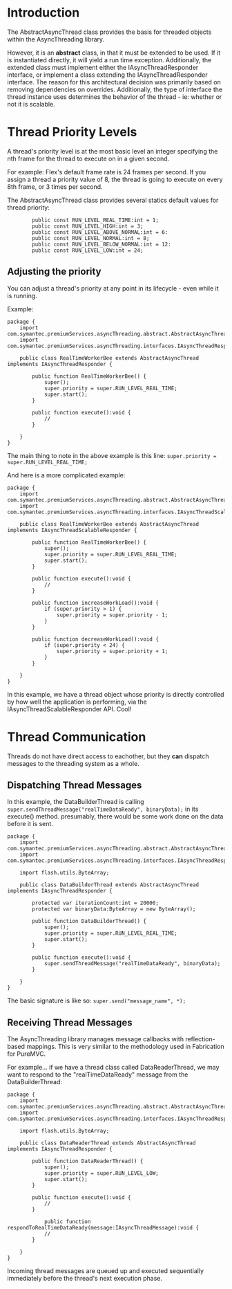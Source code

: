 # Introduction #

The AbstractAsyncThread class provides the basis for threaded objects within the AsyncThreading library.

However, it is an **abstract** class, in that it must be extended to be used. If it is instantiated directly, it will yield a run time exception. Additionally, the extended class must implement either the IAsyncThreadResponder interface, or implement a class extending the IAsyncThreadResponder interface. The reason for this architectural decision was primarily based on removing dependencies on overrides. Additionally, the type of interface the thread instance uses determines the behavior of the thread - ie: whether or not it is scalable.

# Thread Priority Levels #

A thread's priority level is at the most basic level an integer specifying the nth frame for the thread to execute on in a given second.

For example: Flex's default frame rate is 24 frames per second. If you assign a thread a priority value of 8, the thread is going to execute on every 8th frame, or 3 times per second.

The AbstractAsyncThread class provides several statics default values for thread priority:
```
		public const RUN_LEVEL_REAL_TIME:int = 1;
		public const RUN_LEVEL_HIGH:int = 3;
		public const RUN_LEVEL_ABOVE_NORMAL:int = 6:
		public const RUN_LEVEL_NORMAL:int = 8;
		public const RUN_LEVEL_BELOW_NORMAL:int = 12:
		public const RUN_LEVEL_LOW:int = 24;
```

## Adjusting the priority ##


You can adjust a thread's priority at any point in its lifecycle - even while it is running.

Example:

```
package {
	import com.symantec.premiumServices.asyncThreading.abstract.AbstractAsyncThread;
	import com.symantec.premiumServices.asyncThreading.interfaces.IAsyncThreadResponder;
	
	public class RealTimeWorkerBee extends AbstractAsyncThread implements IAsyncThreadResponder {
		
		public function RealTimeWorkerBee() {
			super();
			super.priority = super.RUN_LEVEL_REAL_TIME;
			super.start();
		}
		
		public function execute():void {
			//
		}
		
	}
}
```

The main thing to note in the above example is this line:
`super.priority = super.RUN_LEVEL_REAL_TIME;`

And here is a more complicated example:
```
package {
	import com.symantec.premiumServices.asyncThreading.abstract.AbstractAsyncThread;
	import com.symantec.premiumServices.asyncThreading.interfaces.IAsyncThreadScalableResponder;
	
	public class RealTimeWorkerBee extends AbstractAsyncThread implements IAsyncThreadScalableResponder {
		
		public function RealTimeWorkerBee() {
			super();
			super.priority = super.RUN_LEVEL_REAL_TIME;
			super.start();
		}
		
		public function execute():void {
			//
		}
		
		public function increaseWorkLoad():void {
			if (super.priority > 1) {
				super.priority = super.priority - 1;
			}
		}
		
		public function decreaseWorkLoad():void {
			if (super.priority < 24) {
				super.priority = super.priority + 1;
			}
		}
		
	}
}
```

In this example, we have a thread object whose priority is directly controlled by how well the application is performing, via the IAsyncThreadScalableResponder API. Cool!

# Thread Communication #

Threads do not have direct access to eachother, but they **can** dispatch messages to the threading system as a whole.

## Dispatching Thread Messages ##

In this example, the DataBuilderThread is calling
`super.sendThreadMessage("realTimeDataReady", binaryData);`
in its execute() method. presumably, there would be some work done on the data before it is sent.

```
package {
	import com.symantec.premiumServices.asyncThreading.abstract.AbstractAsyncThread;
	import com.symantec.premiumServices.asyncThreading.interfaces.IAsyncThreadResponder;
	
	import flash.utils.ByteArray;

	public class DataBuilderThread extends AbstractAsyncThread implements IAsyncThreadResponder {
		
		protected var iterationCount:int = 20000;
		protected var binaryData:ByteArray = new ByteArray();
		
		public function DataBuilderThread() {
			super();
			super.priority = super.RUN_LEVEL_REAL_TIME;
			super.start();
		}
		
		public function execute():void {
			super.sendThreadMessage("realTimeDataReady", binaryData);
		}
		
	}
}
```

The basic signature is like so:
`super.send("message_name", *);`

## Receiving Thread Messages ##

The AsyncThreading library manages message callbacks with reflection-based mappings. This is very similar to the methodology used in Fabrication for PureMVC.

For example... if we have a thread class called DataReaderThread, we may want to respond to the "realTimeDataReady" message from the DataBuilderThread:

```
package {
	import com.symantec.premiumServices.asyncThreading.abstract.AbstractAsyncThread;
	import com.symantec.premiumServices.asyncThreading.interfaces.IAsyncThreadResponder;
	
	import flash.utils.ByteArray;

	public class DataReaderThread extends AbstractAsyncThread implements IAsyncThreadResponder {
		
		public function DataReaderThread() {
			super();
			super.priority = super.RUN_LEVEL_LOW;
			super.start();
		}
		
		public function execute():void {
			//
		}

          	public function respondToRealTimeDataReady(message:IAsyncThreadMessage):void {
			//
		}
		
	}
}
```

Incoming thread messages are queued up and executed sequentially immediately before the thread's next execution phase.